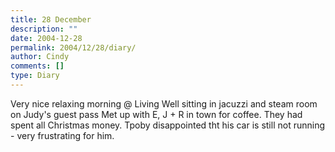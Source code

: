 ```yaml
---
title: 28 December
description: ""
date: 2004-12-28
permalink: 2004/12/28/diary/
author: Cindy
comments: []
type: Diary
---
```


Very nice relaxing morning @ Living Well sitting in jacuzzi and steam room on Judy's guest pass Met up with E, J + R in town for coffee. They had spent all Christmas money. Tpoby disappointed tht his car is still not running - very frustrating for him.
